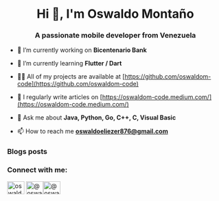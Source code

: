 <h1 align="center">Hi 👋, I'm Oswaldo Montaño</h1>
<h3 align="center">A passionate mobile developer from Venezuela</h3>

- 🔭 I’m currently working on **Bicentenario Bank**

- 🌱 I’m currently learning **Flutter / Dart**

- 👨‍💻 All of my projects are available at [https://github.com/oswaldom-code](https://github.com/oswaldom-code)

- 📝 I regularly write articles on [https://oswaldom-code.medium.com/](https://oswaldom-code.medium.com/)

- 💬 Ask me about **Java, Python, Go, C++, C, Visual Basic**

- 📫 How to reach me **oswaldoeliezer876@gmail.com**

### Blogs posts
<!-- BLOG-POST-LIST:START -->
<!-- BLOG-POST-LIST:END -->

<h3 align="left">Connect with me:</h3>
<p align="left">
<a href="https://twitter.com/oswaldom_code" target="blank">
<img align="center" src="https://cdn.jsdelivr.net/npm/simple-icons@3.0.1/icons/twitter.svg" alt="oswaldom_code" height="30" width="40" /></a>
<a href="https://www.linkedin.com/in/oswaldom876/" target="blank"><img align="center" src="https://cdn.jsdelivr.net/npm/simple-icons@3.0.1/icons/linkedin.svg" alt="@oswaldom-code" height="30" width="40" /></a><a href="https://medium.com/@oswaldom-code" target="blank"><img align="center" src="https://cdn.jsdelivr.net/npm/simple-icons@3.0.1/icons/medium.svg" alt="@oswaldom-code" height="30" width="40" /></a>
</p>

